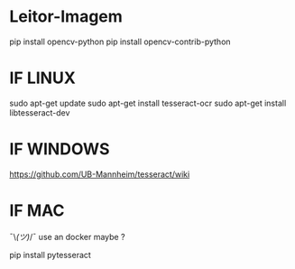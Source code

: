# Leitor-Imagem

pip install opencv-python
pip install opencv-contrib-python


# IF LINUX
sudo apt-get update
sudo apt-get install tesseract-ocr
sudo apt-get install libtesseract-dev

# IF WINDOWS
https://github.com/UB-Mannheim/tesseract/wiki

# IF MAC
¯\\_(ツ)_/¯ use an docker maybe ?



pip install pytesseract

